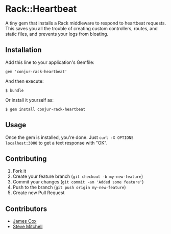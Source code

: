 # Rack::Heartbeat

A tiny gem that installs a Rack middleware to respond to heartbeat requests.  This saves you all the trouble of creating custom controllers, routes, and static files, and prevents your logs from bloating.

## Installation

Add this line to your application's Gemfile:

    gem 'conjur-rack-heartbeat'

And then execute:

    $ bundle

Or install it yourself as:

    $ gem install conjur-rack-heartbeat

## Usage

Once the gem is installed, you're done.  Just `curl -X OPTIONS localhost:3000` to get a text response with "OK".

## Contributing

1. Fork it
2. Create your feature branch (`git checkout -b my-new-feature`)
3. Commit your changes (`git commit -am 'Added some feature'`)
4. Push to the branch (`git push origin my-new-feature`)
5. Create new Pull Request

## Contributors

* [James Cox](https://github.com/imajes)
* [Steve Mitchell](http://github.com/theSteveMitchell)
